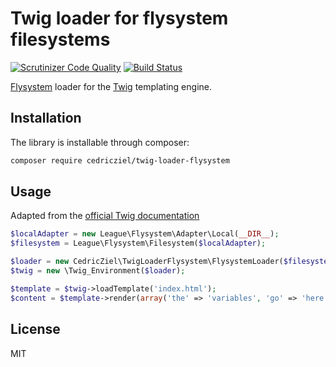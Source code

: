 # Twig loader for flysystem filesystems

[![Scrutinizer Code Quality](https://scrutinizer-ci.com/g/cedricziel/twig-loader-flysystem/badges/quality-score.png?b=master)](https://scrutinizer-ci.com/g/cedricziel/twig-loader-flysystem/?branch=master) [![Build Status](https://scrutinizer-ci.com/g/cedricziel/twig-loader-flysystem/badges/build.png?b=master)](https://scrutinizer-ci.com/g/cedricziel/twig-loader-flysystem/build-status/master)

[Flysystem](http://flysystem.thephpleague.com/) loader for the [Twig](http://twig.sensiolabs.org/) templating engine.

## Installation

The library is installable through composer:

```bash
composer require cedricziel/twig-loader-flysystem
```

## Usage

Adapted from the [official Twig documentation](http://twig.sensiolabs.org/doc/api.html#basics)

```php
$localAdapter = new League\Flysystem\Adapter\Local(__DIR__);
$filesystem = League\Flysystem\Filesystem($localAdapter);

$loader = new CedricZiel\TwigLoaderFlysystem\FlysystemLoader($filesystem);
$twig = new \Twig_Environment($loader);

$template = $twig->loadTemplate('index.html');
$content = $template->render(array('the' => 'variables', 'go' => 'here'));
```

## License

MIT
